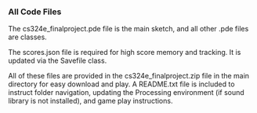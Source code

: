 ### All Code Files

The cs324e_finalproject.pde file is the main sketch, and all other .pde files are classes.

The scores.json file is required for high score memory and tracking. It is updated via the Savefile class.

All of these files are provided in the cs324e_finalproject.zip file in the main directory for easy download and play. A README.txt file is included to instruct folder navigation, updating the Processing environment (if sound library is not installed), and game play instructions.
